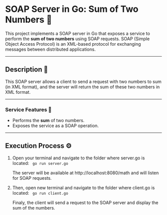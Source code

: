 # SOAP Server in Go: Sum of Two Numbers 🧮

This project implements a SOAP server in Go that exposes a service to perform the **sum of two numbers** using SOAP requests. SOAP (Simple Object Access Protocol) is an XML-based protocol for exchanging messages between distributed applications.

---
## Description 📝

This SOAP server allows a client to send a request with two numbers to sum (in XML format), and the server will return the sum of these two numbers in XML format. 

---
### Service Features 🚀

- Performs the **sum** of two numbers.
- Exposes the service as a SOAP operation.

---
## Execution Process ⚙️

1. Open your terminal and navigate to the folder where server.go is located:
``` go run server.go```

    The server will be available at http://localhost:8080/math and will listen for SOAP requests.


2. Then, open new terminal and navigate to the folder where client.go is located:
``` go run client.go```

    Finaly, the client will send a request to the SOAP server and display the sum of the numbers. 
